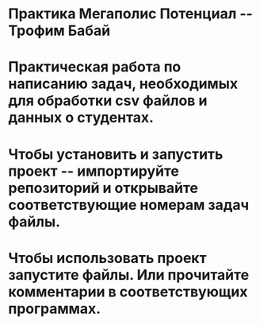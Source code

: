 # Практика Мегаполис Потенциал -- Трофим Бабай
# Практическая работа по написанию задач, необходимых для обработки csv файлов и данных о студентах.

# Чтобы установить и запустить проект -- импортируйте репозиторий и открывайте соответствующие номерам задач файлы.
# Чтобы использовать проект запустите файлы. Или прочитайте комментарии в соответствующих программах.